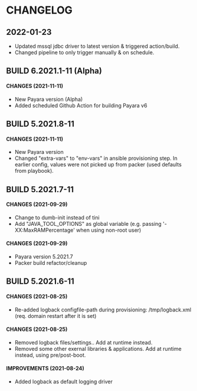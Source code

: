 # CHANGELOG

## 2022-01-23
  * Updated mssql jdbc driver to latest version & triggered action/build.
  * Changed pipeline to only trigger manually & on schedule.


## BUILD 6.2021.1-11 (Alpha)
#### CHANGES (2021-11-11)
  * New Payara version (Alpha)
  * Added scheduled Github Action for building Payara v6


## BUILD 5.2021.8-11
#### CHANGES (2021-11-11)
  * New Payara version
  * Changed "extra-vars" to "env-vars" in ansible provisioning step. In earlier config, values were not picked up from packer (used defaults from playbook).


## BUILD 5.2021.7-11
#### CHANGES (2021-09-29)
  * Change to dumb-init instead of tini
  * Add "JAVA_TOOL_OPTIONS" as global variable (e.g. passing '-XX:MaxRAMPercentage' when using non-root user)
#### CHANGES (2021-09-29)
  * Payara version 5.2021.7
  * Packer build refactor/cleanup


## BUILD 5.2021.6-11
#### CHANGES (2021-08-25)
  * Re-added logback configfile-path during provisioning: /tmp/logback.xml (req. domain restart after it is set)
#### CHANGES (2021-08-25)
  * Removed logback files/settings.. Add at runtime instead.
  * Removed some other exernal libraries & applications. Add at runtime instead, using pre/post-boot.
#### IMPROVEMENTS (2021-08-24)
  * Added logback as default logging driver
